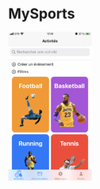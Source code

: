 # MySports

<img src="https://github.com/Abdelkrimnaji/MySports-iOS/blob/master/IMG_9F54712FEFDF-1.jpeg" height="300px" height="auto">
